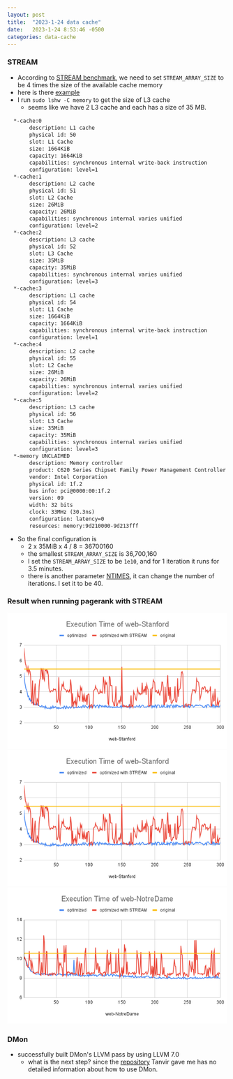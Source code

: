```yaml
---
layout: post
title:  "2023-1-24 data cache"
date:   2023-1-24 8:53:46 -0500
categories: data-cache 
---
```

### STREAM
- According to [STREAM benchmark](https://github.com/jeffhammond/STREAM), we need to set `STREAM_ARRAY_SIZE` to be 4 times the size of the available cache memory
- here is there [example](https://github.com/jeffhammond/STREAM/blob/master/stream.c#L58)
- I run `sudo lshw -C memory` to get the size of L3 cache 
	+ seems like we have 2 L3 cache and each has a size of 35 MB.
```
  *-cache:0
       description: L1 cache
       physical id: 50
       slot: L1 Cache
       size: 1664KiB
       capacity: 1664KiB
       capabilities: synchronous internal write-back instruction
       configuration: level=1
  *-cache:1
       description: L2 cache
       physical id: 51
       slot: L2 Cache
       size: 26MiB
       capacity: 26MiB
       capabilities: synchronous internal varies unified
       configuration: level=2
  *-cache:2
       description: L3 cache
       physical id: 52
       slot: L3 Cache
       size: 35MiB
       capacity: 35MiB
       capabilities: synchronous internal varies unified
       configuration: level=3
  *-cache:3
       description: L1 cache
       physical id: 54
       slot: L1 Cache
       size: 1664KiB
       capacity: 1664KiB
       capabilities: synchronous internal write-back instruction
       configuration: level=1
  *-cache:4
       description: L2 cache
       physical id: 55
       slot: L2 Cache
       size: 26MiB
       capacity: 26MiB
       capabilities: synchronous internal varies unified
       configuration: level=2
  *-cache:5
       description: L3 cache
       physical id: 56
       slot: L3 Cache
       size: 35MiB
       capacity: 35MiB
       capabilities: synchronous internal varies unified
       configuration: level=3
  *-memory UNCLAIMED
       description: Memory controller
       product: C620 Series Chipset Family Power Management Controller
       vendor: Intel Corporation
       physical id: 1f.2
       bus info: pci@0000:00:1f.2
       version: 09
       width: 32 bits
       clock: 33MHz (30.3ns)
       configuration: latency=0
       resources: memory:9d210000-9d213fff
```
- So the final configuration is
	+ 2 x 35MiB x 4 / 8 = 36700160 
	+ the smallest `STREAM_ARRAY_SIZE` is 36,700,160 
     + I set the `STREAM_ARRAY_SIZE` to be `1e10`, and for 1 iteration it runs for 3.5 minutes.
     + there is another parameter [NTIMES](https://github.com/jeffhammond/STREAM/blob/master/stream.c#L108), it can change the number of iterations. I set it to be 40.

### Result when running pagerank with STREAM
![web-stanford](/assets/2023-01-24/web-Stanford.png)
![web-berkstan](/assets/2023-01-24/web-Stanford.png)
![web-NotreDame](/assets/2023-01-24/web-NotreDame.png)



### DMon
- successfully built DMon's LLVM pass by using LLVM 7.0
	+ what is the next step? since the [repository](https://github.com/efeslab/DMon-AE) Tanvir gave me has no detailed information about how to use DMon.
